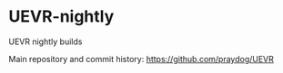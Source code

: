 # UEVR-nightly
UEVR nightly builds

Main repository and commit history: https://github.com/praydog/UEVR
